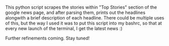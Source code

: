 This python script scrapes the stories within "Top Stories" section of the google news page, and after parsing them, prints out the headlines alongwith a brief description of each headline. There could be multiple uses of this, but the way I used it was to put this script into my bashrc, so that at every new launch of the terminal, I get the latest news :)

Further refinements coming. Stay tuned!


